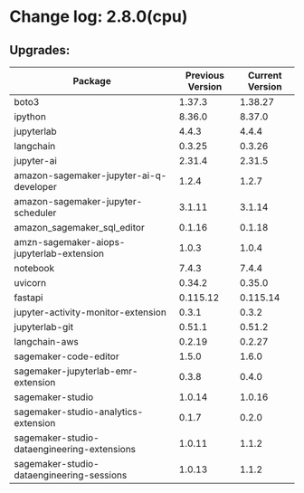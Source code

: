 # Change log: 2.8.0(cpu)

## Upgrades: 

Package | Previous Version | Current Version
---|---|---
boto3|1.37.3|1.38.27
ipython|8.36.0|8.37.0
jupyterlab|4.4.3|4.4.4
langchain|0.3.25|0.3.26
jupyter-ai|2.31.4|2.31.5
amazon-sagemaker-jupyter-ai-q-developer|1.2.4|1.2.7
amazon-sagemaker-jupyter-scheduler|3.1.11|3.1.14
amazon_sagemaker_sql_editor|0.1.16|0.1.18
amzn-sagemaker-aiops-jupyterlab-extension|1.0.3|1.0.4
notebook|7.4.3|7.4.4
uvicorn|0.34.2|0.35.0
fastapi|0.115.12|0.115.14
jupyter-activity-monitor-extension|0.3.1|0.3.2
jupyterlab-git|0.51.1|0.51.2
langchain-aws|0.2.19|0.2.27
sagemaker-code-editor|1.5.0|1.6.0
sagemaker-jupyterlab-emr-extension|0.3.8|0.4.0
sagemaker-studio|1.0.14|1.0.16
sagemaker-studio-analytics-extension|0.1.7|0.2.0
sagemaker-studio-dataengineering-extensions|1.0.11|1.1.2
sagemaker-studio-dataengineering-sessions|1.0.13|1.1.2
